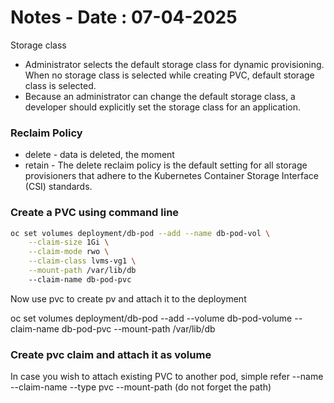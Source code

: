 # Notes - Date : 07-04-2025

Storage class

- Administrator selects the default storage class for dynamic provisioning. When no storage class is selected while creating PVC, default storage class is selected.
- Because an administrator can change the default storage class, a developer should explicitly set the storage class for an application.

### Reclaim Policy

- delete - data is deleted, the moment 
- retain - The delete reclaim policy is the default setting for all storage provisioners that adhere to the Kubernetes Container Storage Interface (CSI) standards.

### Create a PVC using command line

```bash
oc set volumes deployment/db-pod --add --name db-pod-vol \
    --claim-size 1Gi \
    --claim-mode rwo \
    --claim-class lvms-vg1 \
    --mount-path /var/lib/db
    --claim-name db-pod-pvc
```

Now use pvc to create pv and attach it to the deployment

oc set volumes deployment/db-pod --add --volume db-pod-volume --claim-name db-pod-pvc --mount-path /var/lib/db


### Create pvc claim and attach it as volume

In case you wish to attach existing PVC to another pod, simple refer --name --claim-name --type pvc --mount-path (do not forget the path)